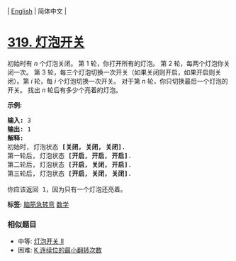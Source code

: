 | [English](README_EN.md) | 简体中文 |

# [319. 灯泡开关](https://leetcode-cn.com/problems/bulb-switcher)
<p>初始时有&nbsp;<em>n&nbsp;</em>个灯泡关闭。 第 1 轮，你打开所有的灯泡。 第 2 轮，每两个灯泡你关闭一次。 第 3 轮，每三个灯泡切换一次开关（如果关闭则开启，如果开启则关闭）。第&nbsp;<em>i</em> 轮，每&nbsp;<em>i&nbsp;</em>个灯泡切换一次开关。 对于第&nbsp;<em>n&nbsp;</em>轮，你只切换最后一个灯泡的开关。 找出&nbsp;<em>n&nbsp;</em>轮后有多少个亮着的灯泡。</p>

<p><strong>示例:</strong></p>

<pre><strong>输入: </strong>3
<strong>输出:</strong> 1 
<strong>解释:</strong> 
初始时, 灯泡状态 <strong>[关闭, 关闭, 关闭]</strong>.
第一轮后, 灯泡状态 <strong>[开启, 开启, 开启]</strong>.
第二轮后, 灯泡状态 <strong>[开启, 关闭, 开启]</strong>.
第三轮后, 灯泡状态 <strong>[开启, 关闭, 关闭]</strong>. 

你应该返回 1，因为只有一个灯泡还亮着。
</pre>

**标签:**  [脑筋急转弯](https://leetcode-cn.com/tag/brainteaser) [数学](https://leetcode-cn.com/tag/math) 
 ### 相似题目
- 中等:	[灯泡开关 Ⅱ](https://leetcode-cn.com/problems/bulb-switcher-ii) 
- 困难:	[K 连续位的最小翻转次数](https://leetcode-cn.com/problems/minimum-number-of-k-consecutive-bit-flips) 
